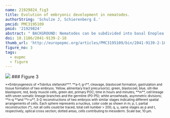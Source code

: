 ```yaml
---
name: 21929824_fig3
title: Evolution of embryonic development in nematodes.
authorString: 'Schulze J, Schierenberg E.'
pmcid: PMC3195109
pmid: '21929824'
abstract: " BACKGROUND: Nematodes can be subdivided into basal Enoplea (clades 1 and 2) and more derived Chromadorea (clades 3 to 12). Embryogenesis of Caenorhabditis elegans (clade 9) has been analyzed in most detail. Their establishment of polarity and asymmetric cleavage requires the differential localization of PAR proteins. Earlier studies on selected other nematodes revealed that embryonic development of nematodes is more diverse than the essentially invariant development of C. elegans and the classic study object Ascaris had suggested. To obtain a more detailed picture of variations and evolutionary trends we compared embryonic cell lineages and pattern formation in embryos of all 12 nematode clades. METHODS: The study was conducted using 4-D microscopy and 3-D modeling of developing embryos. RESULTS: We found dramatic differences compared to C. elegans in Enoplea but also considerable variations among Chromadorea. We discovered 'Polarity Organizing Centers' (POCs) that orient cleavage spindles along the anterior-posterior axis in distinct cells over consecutive cell generations. The resulting lineally arranged blastomeres represent a starting point for the establishment of bilateral symmetry within individual lineages. We can discern six different early cleavage types and suggest that these variations are due to modifications in the activity of the POCs in conjunction with changes in the distribution of PAR proteins. In addition, our studies indicate that lineage complexity advanced considerably during evolution, that is we observe trends towards an increase of somatic founder cells, from monoclonal to polyclonal lineages and from a variable (position-dependent) to an invariable (lineage-dependent) way of cell fate specification. In contrast to the early phase of embryogenesis, the second half ('morphogenesis') appears similar in all studied nematodes. Comparison of early cleavage between the basal nematode Tobrilus stefanskii and the tardigrade Hypsibius dujardini revealed surprising similarities indicating that the presence of POCs is not restricted to nematode embryos. CONCLUSIONS: The pattern of cleavage, spatial arrangement and differentiation of cells diverged dramatically during the history of the phylum Nematoda without corresponding changes in the phenotype. While in all studied representatives the same distinctive developmental steps need to be taken, cell behavior leading to these is not conserved."
doi: 10.1186/2041-9139-2-18
thumb_url: 'http://europepmc.org/articles/PMC3195109/bin/2041-9139-2-18-3.gif'
figure_no: 3
tags:
  - eupmc
  - figure
---
```

<img src='http://europepmc.org/articles/PMC3195109/bin/2041-9139-2-18-3.jpg' style='max-height: 300px'>
### Figure 3
<p style='font-size: 10px;'>**Embryogenesis of *Tobrilus stefanskii***. **a-f; g-l**, cleavage, blastocoel formation, gastrulation and tissue formation of two embryos. Yellow, alimentary tract precursor(s); green, blastocoel; blue, slit-like blastopore; red, body muscle cells, green dot, primary POC; time in hours and minutes; **m**, cell lineage with seven somatic lineage branches and the germline (P0-P5); white arrowheads, asymmetric divisions; **n-q **and **r-u**, 3-D reconstructions of two embryos with similar stages indicating different spatial arrangements of cells. Each sphere represents a nucleus, color code as shown in m; p, t, partial reconstruction (*), not all cells could be traced, total cell number &gt; 200; q, u, same stages as p and t, respectively, optical cross section; dotted areas, cells contributing to mesoderm. Scale bar, 10 μm.</p>